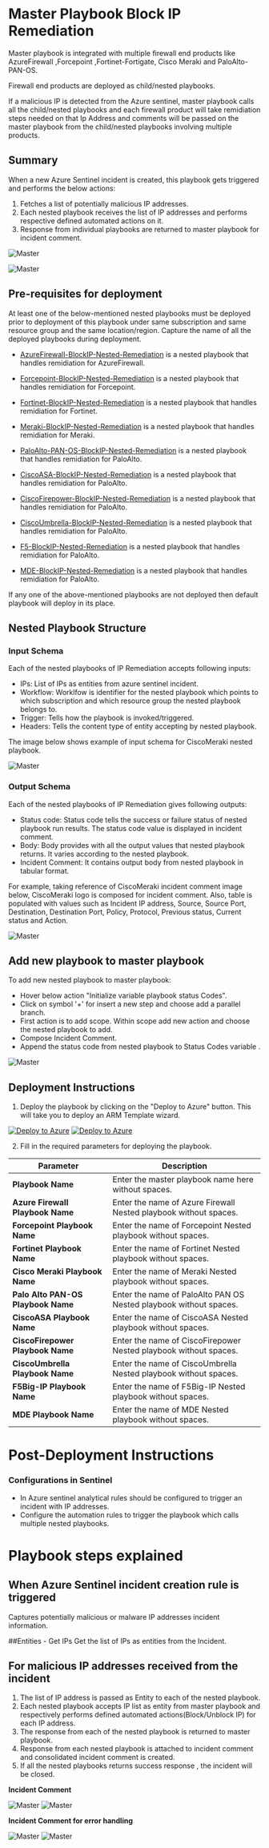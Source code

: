 # Master Playbook Block IP Remediation 

Master playbook is integrated with multiple firewall end products like AzureFirewall ,Forcepoint ,Fortinet-Fortigate, Cisco Meraki and PaloAlto-PAN-OS.

Firewall end products are deployed as child/nested playbooks.

If a malicious IP is detected from the Azure sentinel, master playbook calls all the child/nested playbooks and each firewall product will take remidiation steps needed on that Ip Address and comments will be passed on the master playbook from the child/nested playbooks involving multiple products. 

## Summary
 When a new Azure Sentinel incident is created, this playbook gets triggered and performs the below actions:
 1. Fetches a list of potentially malicious IP addresses.
 2. Each nested playbook receives the list of IP addresses and performs respective defined automated actions on it.
 3. Response from individual playbooks are returned to master playbook for incident comment. 

![Master](./Images/PlaybookDesignerLight.png)

![Master](./Images/PlaybookDesignerDark.png)


 ## Pre-requisites for deployment
At least one of the below-mentioned nested playbooks must be deployed prior to deployment of this playbook under same subscription and same resource group and the same location/region. Capture the name of all the deployed playbooks during deployment.

- [AzureFirewall-BlockIP-Nested-Remediation](/MasterPlaybook-IP-Remediation/AzureFirewall-BlockIP-Nested-Remediation/azuredeploy.json) is a nested playbook that handles remidiation for AzureFirewall.  
- [Forcepoint-BlockIP-Nested-Remediation](/MasterPlaybook-IP-Remediation/ForcepointNGFW-BlockIP-Nested-Remediation/azuredeploy.json) is a nested playbook that handles remidiation for Forcepoint. 
- [Fortinet-BlockIP-Nested-Remediation](/MasterPlaybook-IP-Remediation/Fortinet-BlockIP-Nested-Remediation/azuredeploy.json) is a nested playbook that handles remidiation for Fortinet. 
- [Meraki-BlockIP-Nested-Remediation](/MasterPlaybook-IP-Remediation/Meraki-BlockIP-Nested-Remediation/azuredeploy.json) is a nested playbook that handles remidiation for Meraki. 
- [PaloAlto-PAN-OS-BlockIP-Nested-Remediation](/MasterPlaybook-IP-Remediation/PaloAlto-PAN-OS-BlockIP-Nested-Remediation/azuredeploy.json) is a nested playbook that handles remidiation for PaloAlto.

- [CiscoASA-BlockIP-Nested-Remediation](/MasterPlaybook-IP-Remediation/CiscoASA-BlockIP-Nested-Remediation/azuredeploy.json) is a nested playbook that handles remidiation for PaloAlto.
- [CiscoFirepower-BlockIP-Nested-Remediation](/MasterPlaybook-IP-Remediation/CiscoFirepower-BlockIP-Nested-Remediation/azuredeploy.json) is a nested playbook that handles remidiation for PaloAlto.
- [CiscoUmbrella-BlockIP-Nested-Remediation](/MasterPlaybook-IP-Remediation/CiscoUmbrella-BlockIP-Nested-Remediation/azuredeploy.json) is a nested playbook that handles remidiation for PaloAlto.
- [F5-BlockIP-Nested-Remediation](/MasterPlaybook-IP-Remediation/F5-BlockIP-Nested-Remediation/azuredeploy.json) is a nested playbook that handles remidiation for PaloAlto.
- [MDE-BlockIP-Nested-Remediation](/MasterPlaybook-IP-Remediation/MDE-BlockIP-Nested-Remediation/azuredeploy.json) is a nested playbook that handles remidiation for PaloAlto.

If any one of the above-mentioned playbooks are not deployed then default playbook will deploy in its place.

## Nested Playbook Structure

### Input Schema

Each of the nested playbooks of IP Remediation accepts following inputs:
- IPs: List of IPs as entities from azure sentinel incident.
- Workflow: Worklfow is identifier for the nested playbook which points to which subscription and which resource group the nested playbook belongs to.
- Trigger: Tells how the playbook is invoked/triggered.
- Headers: Tells the content type of entity accepting by nested playbook.

The image below shows example of input schema for CiscoMeraki nested playbook.

![Master](./Images/InputSchema.PNG)

### Output Schema

Each of the nested playbooks of IP Remediation gives following outputs:

- Status code: Status code tells the success or failure status of nested playbook run results. The status code value is displayed in incident comment.
- Body: Body provides with all the output values that nested playbook returns. It varies according to the nested playbook. 
- Incident Comment: It contains output body from nested playbook in tabular format. 

For example, taking reference of CiscoMeraki incident comment image below, CiscoMeraki logo is composed for incident comment.
Also, table is populated with values such as Incident IP address, Source, Source Port, Destination, Destination Port, Policy, Protocol, Previous status, Current status and Action.

![Master](./Images/IncidentComment.png)


## Add new playbook to master playbook

To add new nested playbook to master playbook:
- Hover below action "Initialize variable playbook status Codes".
- Click on symbol '+' for insert a new step and choose add a parallel branch.
- First action is to add scope. Within scope add new action and choose the nested playbook to add.
- Compose Incident Comment.
- Append the status code from nested playbook to Status Codes variable .

![Master](./Images/AddNestedPlaybook.PNG)


 ## Deployment Instructions
 1. Deploy the playbook by clicking on the "Deploy to Azure" button. This will take you to deploy an ARM Template wizard.

[![Deploy to Azure](https://aka.ms/deploytoazurebutton)](https://portal.azure.com/#create/Microsoft.Template/uri/https%3A%2F%2Fraw.githubusercontent.com%2Fsocprime%2FAzure-Sentinel%2FPS-1757-BlockIP_MasterPlaybook%2FMasterPlaybooks%2FRemediation-IP%2Fazuredeploy.json)
[![Deploy to Azure](https://aka.ms/deploytoazuregovbutton)](https://portal.azure.com/#create/Microsoft.Template/uri/https%3A%2F%2Fraw.githubusercontent.com%2Fsocprime%2FAzure-Sentinel%2FPS-1757-BlockIP_MasterPlaybook%2FMasterPlaybooks%2FRemediation-IP%2Fazuredeploy.json)


 2. Fill in the required parameters for deploying the playbook.

 | Parameter                          | Description                                                       |
|------------------------------------|-------------------------------------------------------------------|
| **Playbook Name**                  | Enter the master playbook name here without spaces.               |
| **Azure Firewall Playbook Name**   | Enter the name of Azure Firewall Nested playbook without spaces.  |
| **Forcepoint Playbook Name**       | Enter the name of Forcepoint Nested playbook without spaces.      |
| **Fortinet Playbook Name**         | Enter the name of Fortinet Nested playbook without spaces.        |
| **Cisco Meraki Playbook Name**     | Enter the name of Meraki Nested playbook without spaces.          |
| **Palo Alto PAN-OS Playbook Name** | Enter the name of PaloAlto PAN OS Nested playbook without spaces. |
| **CiscoASA Playbook Name**         | Enter the name of CiscoASA Nested playbook without spaces.        |
| **CiscoFirepower Playbook Name**   | Enter the name of CiscoFirepower Nested playbook without spaces.  |
| **CiscoUmbrella Playbook Name**    | Enter the name of CiscoUmbrella Nested playbook without spaces.   |
| **F5Big-IP Playbook Name**         | Enter the name of F5Big-IP Nested playbook without spaces.        |
| **MDE Playbook Name**       | Enter the name of MDE Nested playbook without spaces.             |



# Post-Deployment Instructions

### Configurations in Sentinel
- In Azure sentinel analytical rules should be configured to trigger an incident with IP addresses. 
- Configure the automation rules to trigger the playbook which calls multiple nested playbooks.

# Playbook steps explained
## When Azure Sentinel incident creation rule is triggered
Captures potentially malicious or malware IP addresses incident information.

##Entities - Get IPs
Get the list of IPs as entities from the Incident.

## For malicious IP addresses received from the incident
 1. The list of IP address is passed as Entity to each of the nested playbook.
 2. Each nested playbook accepts IP list as entity from master playbook and respectively performs defined automated actions(Block/Unblock IP) for each IP address.
 3. The response from each of the nested playbook is returned to master playbook.
 4. Response from each nested playbook is attached to incident comment and consolidated incident comment is created.
 5. If all the nested playbooks returns success response , the incident will be closed.

**Incident Comment**

 ![Master](./Images/IncidentCommentLight.png)
  ![Master](./Images/IncidentCommentDark.png)

  **Incident Comment for error handling**

 ![Master](./Images/IncidentCommentLight1.png)
  ![Master](./Images/IncidentCommentDark1.png)